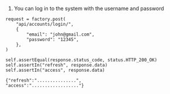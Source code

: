 1. You can log in to the system with the username and password

```
request = factory.post(
    "api/accounts/login/",
    {
        "email": "john@gmail.com",
        "password": "12345",
    },
)

self.assertEqual(response.status_code, status.HTTP_200_OK)
self.assertIn("refresh", response.data)
self.assertIn("access", response.data)
```

```
{"refresh":"...............",
"access":".................."}
```
